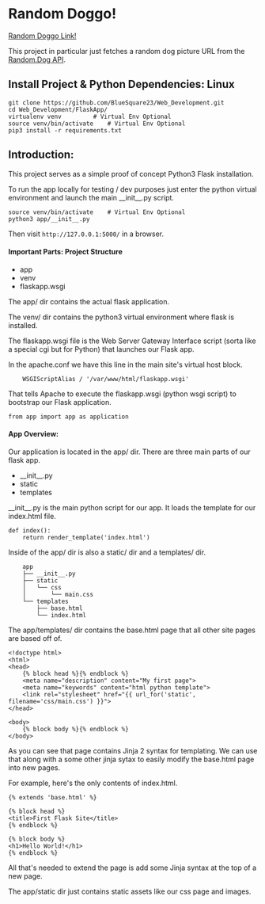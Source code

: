 # Random Doggo!

[Random Doggo Link!](https://doggo.thefamu.net/)

This project in particular just fetches a random dog picture URL from the
[Random.Dog API](https://random.dog/woof.json "API for random.dog").

## Install Project & Python Dependencies: Linux

```
git clone https://github.com/BlueSquare23/Web_Development.git
cd Web_Development/FlaskApp/
virtualenv venv			# Virtual Env Optional
source venv/bin/activate	# Virtual Env Optional
pip3 install -r requirements.txt
```

## Introduction:

This project serves as a simple proof of concept Python3 Flask installation.

To run the app locally for testing / dev purposes just enter the python virtual
environment and launch the main \_\_init\_\_.py script.

```
source venv/bin/activate	# Virtual Env Optional
python3 app/__init__.py
```

Then visit `http://127.0.0.1:5000/` in a browser.

#### Important Parts: Project Structure

* app
* venv
* flaskapp.wsgi

The app/ dir contains the actual flask application.

The venv/ dir contains the python3 virtual environment where flask is installed.

The flaskapp.wsgi file is the Web Server Gateway Interface script (sorta like a
special cgi but for Python) that launches our Flask app.

In the apache.conf we have this line in the main site's virtual host block.

`    WSGIScriptAlias / '/var/www/html/flaskapp.wsgi'`

That tells Apache to execute the flaskapp.wsgi (python wsgi script) to
bootstrap our Flask application. 

`from app import app as application`

#### App Overview:

Our application is located in the app/ dir. There are three main parts of our
flask app.

* \_\_init\_\_.py
* static
* templates

\_\_init\_\_.py is the main python script for our app. It loads the template for
our index.html file.

```
def index():
	return render_template('index.html')
```

Inside of the app/ dir is also a static/ dir and a templates/ dir.

```
	app
	├── __init__.py
	├── static
	│   └── css
	│       └── main.css
	└── templates
	    ├── base.html
	    └── index.html
```

The app/templates/ dir contains the base.html page that all other site pages
are based off of.

```
<!doctype html>
<html>
<head>
	{% block head %}{% endblock %}
	<meta name="description" content="My first page">
	<meta name="keywords" content="html python template">
	<link rel="stylesheet" href="{{ url_for('static', filename='css/main.css') }}">
</head>

<body>
	{% block body %}{% endblock %}
</body>
```

As you can see that page contains Jinja 2 syntax for templating. We can use
that along with a some other jinja sytax to easily modify the base.html page
into new pages.

For example, here's the only contents of index.html.

```
{% extends 'base.html' %}

{% block head %}
<title>First Flask Site</title>
{% endblock %}

{% block body %}
<h1>Hello World!</h1>
{% endblock %}
```

All that's needed to extend the page is add some Jinja syntax at the top of a
new page.

The app/static dir just contains static assets like our css page and images.

